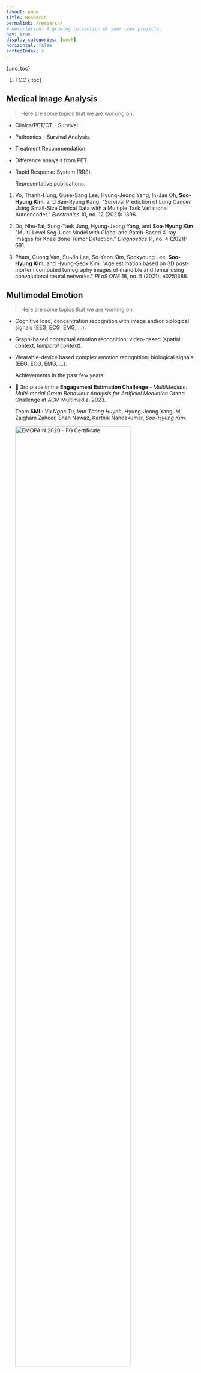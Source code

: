 ```yaml
---
layout: page
title: Research
permalink: /research/
# description: A growing collection of your cool projects.
nav: true
display_categories: [work]
horizontal: false
sortedIndex: 3
---
```

{:.no_toc}

1. TOC
{:toc}

## Medical Image Analysis

> Here are some topics that we are working on:
* Clinics/PET/CT – Survival.
* Pathomics – Survival Analysis.
* Treatment Recommendation.
* Difference analysis from PET.
* Rapid Response System (RRS).

    Representative publications:

1. Vo, Thanh-Hung, Guee-Sang Lee, Hyung-Jeong Yang, In-Jae Oh, **Soo-Hyung Kim**, and Sae-Ryung Kang. "Survival Prediction of Lung Cancer Using Small-Size Clinical Data with a Multiple Task Variational Autoencoder." _Electronics_ 10, no. 12 (2021): 1396.

2. Do, Nhu-Tai, Sung-Taek Jung, Hyung-Jeong Yang, and **Soo-Hyung Kim**. "Multi-Level Seg-Unet Model with Global and Patch-Based X-ray Images for Knee Bone Tumor Detection." _Diagnostics_ 11, no. 4 (2021): 691.

3. Pham, Cuong Van, Su-Jin Lee, So-Yeon Kim, Sookyoung Lee, **Soo-Hyung Kim**, and Hyung-Seok Kim. "Age estimation based on 3D post-mortem computed tomography images of mandible and femur using convolutional neural networks." _PLoS ONE_ 16, no. 5 (2021): e0251388.



## Multimodal Emotion

> Here are some topics that we are working on:
* Cognitive load, concentration recognition with image and/or biological signals (EEG, ECG, EMG, ...).
* Graph-based contextual emotion recognition: video-based (spatial context, _temporal context_).
* Wearable-device based complex emotion recognition: biological signals (EEG, ECG, EMG, ...).

    Achievements in the past few years:

* :3rd_place_medal: 3rd place in the **Engagement Estimation Challenge** - _MultiMediate: Multi-modal Group Behaviour Analysis for Artificial Mediation_ Grand Challenge at ACM Multimedia, 2023.

    Team **SML**: _Vu Ngoc Tu_, _Van Thong Huynh_, Hyung-Jeong Yang, M. Zaigham Zaheer, Shah Nawaz, Karthik Nandakumar, _Soo-Hyung Kim_.
  
  <img class="rounded mx-auto d-block" src="/assets/img/emopain2020.jpg" alt="EMOPAIN 2020 - FG Certificate" width="80%" height="auto"/>
  
* :1st_place_medal: Winner of the **Evoked Expressions from Videos (EEV) Challenge** - [Affective Understanding in Video Workshop @ CVPR 2021](https://sites.google.com/view/auvi-cvpr2021/challenge?authuser=0).

    Team **SML**: _Van-Thong Huynh_, _Soo-Hyung Kim_, Guee-Sang Lee, Hyung-Jeong Yang.

* :1st_place_medal: Winner of the **EMOPAIN-2020 Pain Intensity Estimation from Facial Expresions Sub-Challenge** - _IEEE 2020 Face & Gesture Conference_.

    Team members: _Van-Thong Huynh_, _Soo-Hyung Kim_, Guee-Sang Lee, Hyung-Jeong Yang.


<img class="rounded mx-auto d-block" src="/assets/img/emopain2020.jpg" alt="EMOPAIN 2020 - FG Certificate" width="80%" height="auto"/>


*  :1st_place_medal: Winner of the **Group-level Cohesion sub-challenge** - Seventh Emotion Recognition in the Wild Challenge ([EmotiW](https://researchmgt.monash.edu/ws/portalfiles/portal/288645367/288531253_oa.pdf)) - _21st ACM International Conference on Multimodal Interaction 2019_.

    Team **SML**: _Dang Xuan Tien_, _Soo-Hyung Kim_, Guee-Sang Lee, Hyung-Jeong Yang.

<img class="rounded mx-auto d-block" src="/assets/img/emotiw19_gc.png" alt="GC model" width="80%" height="auto"/>

* :1st_place_medal: Winner of the **Engagement prediction in the Wild** - Seventh Emotion Recognition in the Wild Challenge ([EmotiW](https://researchmgt.monash.edu/ws/portalfiles/portal/288645367/288531253_oa.pdf)) - _21st ACM International Conference on Multimodal Interaction 2019_.

    Team **SML**: _Van-Thong Huynh_, _Soo-Hyung Kim_, Guee-Sang Lee, Hyung-Jeong Yang.

* Facial Expression Recognition Using a Temporal Ensemble of Multi-level Convolutional Neural Networks - _IEEE Transactions on Affective Computing (TAC)_ - IF **10.506** (2020), JCR **10%** (2020).

<figure class="figure">
 <img class="rounded mx-auto d-block" src="/assets/img/mlcnn.png" alt="MLCNN" width="80%" height="auto"/>
 <figcaption class="figure-caption">Left: 3D-CNN with MLCNN. Right: Ensemble strategy. More detail in <a href="https://ieeexplore.ieee.org/abstract/document/8863974">here.</a></figcaption>

</figure>

## Document Image Analysis

* Representative publications:
	1. Tran, Tuan Anh, Kanghan Oh, In-Seop Na, Guee-Sang Lee, Hyung-Jeong Yang, and **Soo-Hyung Kim**. "A robust system for document layout analysis using multilevel homogeneity structure." _Expert Systems With Applications_ 85 (2017): 99-113.

	2. Tran, Tuan Anh, In Seop Na, and **Soo Hyung Kim**. "Page segmentation using minimum homogeneity algorithm and adaptive mathematical morphology." _International Journal on Document Analysis and Recognition (IJDAR)_ 19, no. 3 (2016): 191-209.

	3. Tran, Tuan Anh, Hong Tai Tran, In Seop Na, Guee Sang Lee, Hyung Jeong Yang, and **Soo Hyung Kim**. "A mixture model using Random Rotation Bounding Box to detect table region in document image." _Journal of Visual Communication and Image Representation_ 39 (2016): 196-208.

* :1st_place_medal: Winner of **Competition on Recognition of Documents with Complex Layouts** - _14th IAPR International Conference on Document Analysis and Recognition (ICDAR'2017)_.

<img class="rounded mx-auto d-block" src="/assets/img/rdcl2017.jpg" alt="RDCL2017 Certificate"  width="80%" height="auto"/>

* :1st_place_medal: Winner of **Competition on Recognition of Documents with Complex Layouts** - _13th IAPR International Conference on Document Analysis and Recognition (ICDAR'2015)_.

<img class="rounded mx-auto d-block" src="/assets/img/rdcl2015.jpg" alt="RDCL2015 Certificate"  width="80%" height="auto"/>
<!--stackedit_data:
eyJoaXN0b3J5IjpbMTEwMDEwMjk3NV19
-->
